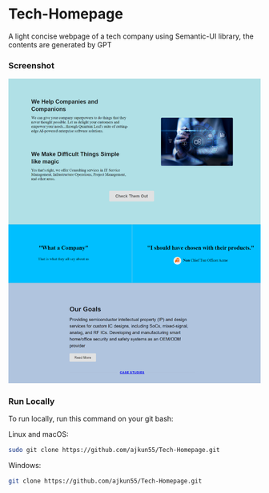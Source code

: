 # Tech-Homepage
A light concise webpage of a tech company using Semantic-UI library, the contents are generated by GPT

### Screenshot

![](./assets/screenshot.png)

### Run Locally

To run locally, run this command on your git bash:

Linux and macOS:

```bash
sudo git clone https://github.com/ajkun55/Tech-Homepage.git
```

Windows:

```bash
git clone https://github.com/ajkun55/Tech-Homepage.git
```
